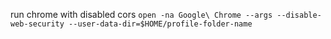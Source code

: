 run chrome with disabled cors ```open -na Google\ Chrome --args --disable-web-security --user-data-dir=$HOME/profile-folder-name```